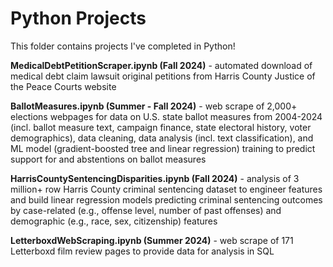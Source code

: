 # Python Projects

This folder contains projects I've completed in Python!

**MedicalDebtPetitionScraper.ipynb (Fall 2024)** - automated download of medical debt claim lawsuit original petitions from Harris County Justice of the Peace Courts website

**BallotMeasures.ipynb (Summer - Fall 2024)** - web scrape of 2,000+ elections webpages for data on U.S. state ballot measures from 2004-2024 (incl. ballot measure text, campaign finance, state electoral history, voter demographics), data cleaning, data analysis (incl. text classification), and ML model (gradient-boosted tree and linear regression) training to predict support for and abstentions on ballot measures

**HarrisCountySentencingDisparities.ipynb (Fall 2024)** - analysis of 3 million+ row Harris County criminal sentencing dataset to engineer features and build linear regression models predicting criminal sentencing outcomes by case-related (e.g., offense level, number of past offenses) and demographic (e.g., race, sex, citizenship) features

**LetterboxdWebScraping.ipynb (Summer 2024)** - web scrape of 171 Letterboxd film review pages to provide data for analysis in SQL

